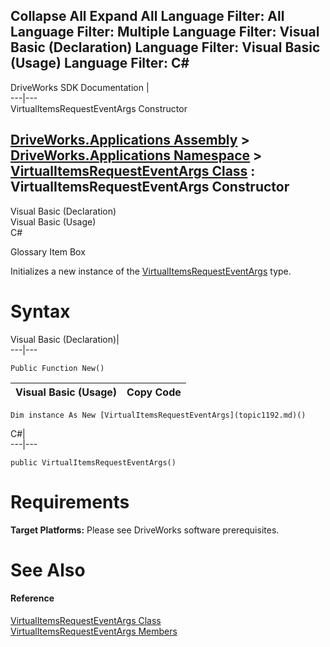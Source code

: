        

 Collapse All Expand All  Language Filter: All  Language Filter: Multiple  Language Filter: Visual Basic (Declaration) Language Filter: Visual Basic (Usage) Language Filter: C#  
---  
DriveWorks SDK Documentation  |   
---|---  
VirtualItemsRequestEventArgs Constructor   
  
[DriveWorks.Applications Assembly](topic13.md) > [DriveWorks.Applications Namespace](topic16.md) > [VirtualItemsRequestEventArgs Class](topic1192.md) : VirtualItemsRequestEventArgs Constructor  
---  
  
Visual Basic (Declaration)    
Visual Basic (Usage)    
C# 

Glossary Item Box

Initializes a new instance of the [VirtualItemsRequestEventArgs](topic1192.md) type. 

# Syntax

Visual Basic (Declaration)|   
---|---  
      
    
    Public Function New()  
  
Visual Basic (Usage)| Copy Code  
---|---  
      
    
    Dim instance As New [VirtualItemsRequestEventArgs](topic1192.md)()  
  
C#|   
---|---  
      
    
    public VirtualItemsRequestEventArgs()  
  
# Requirements

**Target Platforms:** Please see DriveWorks software prerequisites.

# See Also

#### Reference

[VirtualItemsRequestEventArgs Class](topic1192.md)   
[VirtualItemsRequestEventArgs Members](topic1193.md)


